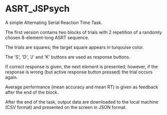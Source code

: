 # ASRT_JSPsych
 A simple Alternating Serial Reaction Time Task.

The first version contains two blocks of trials with 2 repetition of a randomly chosen 8-element-long ASRT sequence.

The trials are squares; the target square appears in turqouise color.

The 'S', 'D', 'J' and 'K' buttons are used as response buttons.

If correct response is given, the next element is presented; however, if the response is wrong (but active response button pressed) the trial occurs again.

Average performance (mean accuracy and mean RT) is given as feedback after the end of the block.

After the end of the task, output data are downloaded to the local machine (CSV format) and presented on the screen in JSON format.
